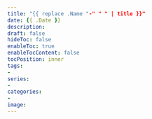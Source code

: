 ```yaml
---
title: "{{ replace .Name "-" " " | title }}"
date: {{ .Date }}
description:
draft: false
hideToc: false
enableToc: true
enableTocContent: false
tocPosition: inner
tags:
-
series:
-
categories:
-
image:
---
```

